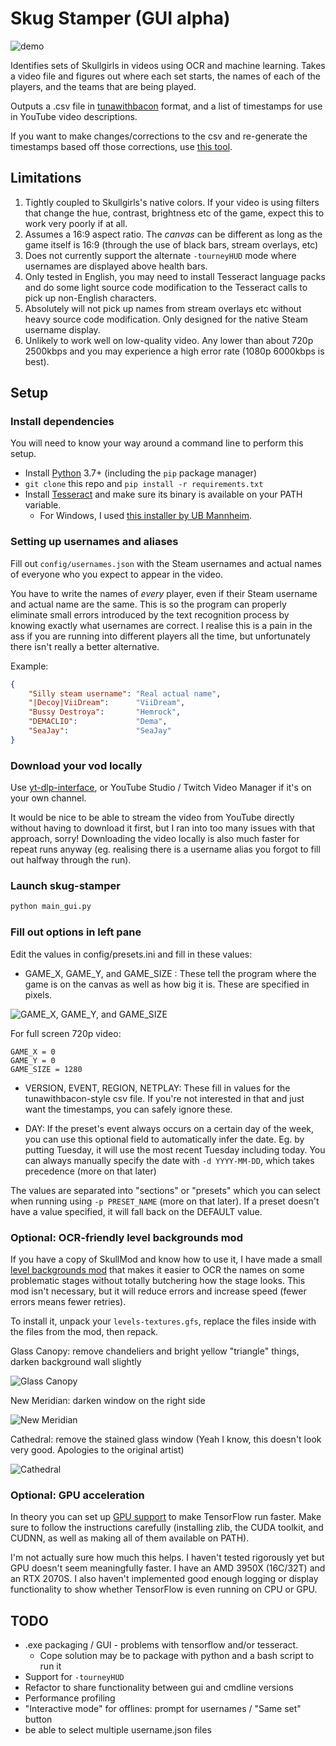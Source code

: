 # Skug Stamper (GUI alpha)

![demo](diagrams/gui.jpg)

Identifies sets of Skullgirls in videos using OCR and machine learning. Takes a
video file and figures out where each set starts, the names of each of the
players, and the teams that are being played. 

Outputs a .csv file in [tunawithbacon](https://tunawithbacon.com/) format, and a
list of timestamps for use in YouTube video descriptions.

If you want to make changes/corrections to the csv and re-generate the
timestamps based off those corrections, use
[this tool](https://github.com/hugh-braico/twb-to-yt-timestamp).

## Limitations

1. Tightly coupled to Skullgirls's native colors. If your video is using filters
   that change the hue, contrast, brightness etc of the game, expect this to
   work very poorly if at all.
1. Assumes a 16:9 aspect ratio. The *canvas* can be different as long as the
   game itself is 16:9 (through the use of black bars, stream overlays, etc)
1. Does not currently support the alternate `-tourneyHUD` mode where usernames
   are displayed above health bars.
1. Only tested in English, you may need to install Tesseract language packs and
   do some light source code modification to the Tesseract calls to pick up 
   non-English characters.
1. Absolutely will not pick up names from stream overlays etc without heavy
   source code modification. Only designed for the native Steam username 
   display.
1. Unlikely to work well on low-quality video. Any lower than about 720p
   2500kbps and you may experience a high error rate (1080p 6000kbps is best).

## Setup

### Install dependencies

You will need to know your way around a command line to perform this setup.

* Install [Python](https://www.python.org/downloads/) 3.7+ (including the
  `pip` package manager)
* `git clone` this repo and `pip install -r requirements.txt`
* Install [Tesseract](https://github.com/tesseract-ocr/tessdoc) and make sure
  its binary is available on your PATH variable.
  * For Windows, I used
    [this installer by UB Mannheim](https://github.com/UB-Mannheim/tesseract/wiki#tesseract-installer-for-windows).

### Setting up usernames and aliases

Fill out `config/usernames.json` with the Steam usernames and actual names of
everyone who you expect to appear in the video. 

You have to write the names of *every* player, even if their Steam username and
actual name are the same. This is so the program can properly eliminate small 
errors introduced by the text recognition process by knowing exactly what 
usernames are correct. I realise this is a pain in the ass if you are running
into different players all the time, but unfortunately there isn't really a
better alternative.

Example:

```json
{
    "Silly steam username": "Real actual name",
    "|Decoy|ViiDream":      "ViiDream",
    "Bussy Destroya":       "Hemrock",
    "DEMACLIO":             "Dema",
    "SeaJay":               "SeaJay"
}
```

### Download your vod locally

Use [yt-dlp-interface](https://github.com/ErrorFlynn/ytdlp-interface), or
YouTube Studio / Twitch Video Manager if it's on your own channel.

It would be nice to be able to stream the video from YouTube directly without 
having to download it first, but I ran into too many issues with that approach,
sorry! Downloading the video locally is also much faster for repeat runs anyway
(eg. realising there is a username alias you forgot to fill out halfway through
the run).

### Launch skug-stamper

```bash
python main_gui.py
```

### Fill out options in left pane

Edit the values in config/presets.ini and fill in these values:

* GAME_X, GAME_Y, and GAME_SIZE : These tell the program where the game is on
  the canvas as well as how big it is. These are specified in pixels.

![GAME_X, GAME_Y, and GAME_SIZE](diagrams/parameters.jpg)

For full screen 720p video:

```
GAME_X = 0 
GAME_Y = 0
GAME_SIZE = 1280
```

* VERSION, EVENT, REGION, NETPLAY: These fill in values for the
  tunawithbacon-style csv file. If you're not interested in that and just
  want the timestamps, you can safely ignore these.

* DAY: If the preset's event always occurs on a certain day of the week, you
  can use this optional field to automatically infer the date. Eg. by putting
  Tuesday, it will use the most recent Tuesday including today. You can always
  manually specify the date with `-d YYYY-MM-DD`, which takes precedence (more
  on that later)

The values are separated into "sections" or "presets" which you can select when
running using `-p PRESET_NAME` (more on that later). If a preset doesn't have a
value specified, it will fall back on the DEFAULT value.

### Optional: OCR-friendly level backgrounds mod

If you have a copy of SkullMod and know how to use it, I have made a small
[level backgrounds mod](https://filedn.eu/laufS0q7iBOJLSpMDyM6Uxk/OCR%20friendly%20backgrounds%20mod.7z)
that makes it easier to OCR the names on some problematic stages without totally
butchering how the stage looks. This mod isn't necessary, but it will reduce
errors and increase speed (fewer errors means fewer retries). 

To install it, unpack your `levels-textures.gfs`, replace the files inside with
the files from the mod, then repack.

Glass Canopy: remove chandeliers and bright yellow "triangle" things, darken
background wall slightly

![Glass Canopy](diagrams/canopy.png)

New Meridian: darken window on the right side

![New Meridian](diagrams/meridian.png)

Cathedral: remove the stained glass window (Yeah I know, this doesn't look very
good. Apologies to the original artist)

![Cathedral](diagrams/cathedral.png)

### Optional: GPU acceleration

In theory you can set up [GPU support](https://www.tensorflow.org/install/gpu) 
to make TensorFlow run faster. Make sure to follow the instructions carefully
(installing zlib, the CUDA toolkit, and CUDNN, as well as making all of them
available on PATH).

I'm not actually sure how much this helps. I haven't tested rigorously yet but 
GPU doesn't seem meaningfully faster. I have an AMD 3950X (16C/32T) and an RTX
2070S. I also haven't implemented good enough logging or display functionality
to show whether TensorFlow is even running on CPU or GPU.

## TODO

* .exe packaging / GUI - problems with tensorflow and/or tesseract.
    * Cope solution may be to package with python and a bash script to run it
* Support for `-tourneyHUD`
* Refactor to share functionality between gui and cmdline versions
* Performance profiling
* "Interactive mode" for offlines: prompt for usernames / "Same set" button
* be able to select multiple username.json files